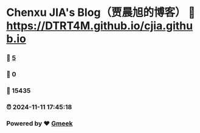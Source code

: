 # Chenxu JIA's Blog（贾晨旭的博客） :link: https://DTRT4M.github.io/cjia.github.io 
### :page_facing_up: [5](https://DTRT4M.github.io/cjia.github.io/tag.html) 
### :speech_balloon: 0 
### :hibiscus: 15435 
### :alarm_clock: 2024-11-11 17:45:18 
### Powered by :heart: [Gmeek](https://github.com/Meekdai/Gmeek)
